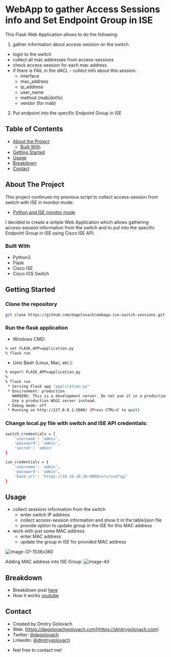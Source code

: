 # WebApp to gather Access Sessions info and Set Endpoint Group in ISE

This Flask Web Application allows to do the following:
1. gather information about access-session on the switch.
- login to the switch
- collect all mac addresses from access-sessions
- check access-session for each mac address
- if there is FAIL in the dACL - collect info about this session:
    - interface
    - mac_address
    - ip_address
    - user_name
    - method (mab|dot1x)
    - vendor (for mab)
2. Put endpoint into the specific Endpoint Group in ISE

<!-- TABLE OF CONTENTS -->
## Table of Contents
* [About the Project](#about-the-project)
  * [Built With](#built-with)
* [Getting Started](#getting-started)
* [Usage](#usage)
* [Breakdown](#breakdown)
* [Contact](#contact)

<!-- ABOUT THE PROJECT -->
## About The Project
This project continues my previous script to collect access-session from switch with ISE in monitor mode:

* [Python and ISE monitor mode](https://dmitrygolovach.com/python-and-ise-monitor-mode/)

I decided to create a simple Web Application which allows gathering access-session information from the switch and to put into the specific Endpoint Group in ISE using Cisco ISE API.

### Built With
* Python3
* Flask
* Cisco ISE
* Cisco IOS Switch

<!-- GETTING STARTED -->
## Getting Started

### Clone the repository
```sh
git clone https://github.com/dagolovach/webapp-ise-switch-sessions.git 
 ```

### Run the flask application

* Windows CMD:
```sh
% set FLASK_APP=application.py
% flask run
```

* Unix Bash (Linux, Mac, etc.):
```sh
% export FLASK_APP=application.py
%
% flask run                    
 * Serving Flask app "application.py"
 * Environment: production
   WARNING: This is a development server. Do not use it in a production deployment.
   Use a production WSGI server instead.
 * Debug mode: off
 * Running on http://127.0.0.1:5000/ (Press CTRL+C to quit)
```

### Change local.py file with switch and ISE API credentials:
```sh
switch_credentials = {
    'username': 'admin',
    'password': 'admin',
    'secret': 'admin'
}

ise_credentials = {
    'username': 'admin',
    'password': 'admin',
    'base_url': 'https://10.10.10.10:9060/ers/config/'
}
```

<!-- USAGE EXAMPLES -->
## Usage
* collect sessions information from the switch
    * enter switch IP address
    * collect access-session information and show it in the table/json file
    * provide option to update group in the ISE for this MAC address
* work with just some MAC address
    * enter MAC address
    * update the group in ISE for provided MAC address

![image-37-1536x360](https://user-images.githubusercontent.com/39305133/81471719-aa931f80-91b8-11ea-9854-107b8824e1a3.png)

Adding MAC address into ISE Group:
![image-40](https://user-images.githubusercontent.com/39305133/81471736-cdbdcf00-91b8-11ea-9810-1225b0abf82f.png)


<!-- BREAKDOWN -->
## Breakdown
* Breakdown post [here](https://dmitrygolovach.com/webapp-ise-python-flask/)
* How it works [youtube](https://youtu.be/xbWCEKQG22c)

<!-- CONTACT -->
## Contact
* Created by Dmitry Golovach
* Web: [https://dagolovachgolovach.com](https://dmitrygolovach.com) 
* Twitter: [@dagolovach](https://twitter.com/dagolovach)
* LinkedIn: [@dmitrygolovach](https://www.linkedin.com/in/dmitrygolovach/)

- feel free to contact me!

